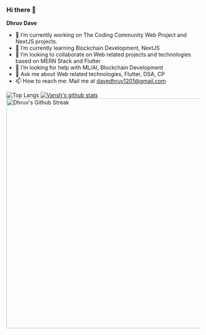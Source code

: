 ### Hi there 👋

**Dhruv Dave**

- 🔭 I’m currently working on The Coding Community Web Project and NextJS projects.
- 🌱 I’m currently learning Blockchain Development, NextJS
- 👯 I’m looking to collaborate on Web related projects and technologies based on MERN Stack and Flutter
- 🤔 I’m looking for help with ML/AI, Blockchain Development
- 💬 Ask me about Web related technologies, Flutter, DSA, CP
- 📫 How to reach me: Mail me at davedhruv1201@gmail.com


![Top Langs](https://github-readme-stats.vercel.app/api/top-langs/?username=DhruvDave12&theme=nightowl&layout=compact&hide=html)
[![Vansh's github stats](https://github-readme-stats.vercel.app/api?username=DhruvDave12&theme=nightowl)](https://github.com/DhruvDave12/github-readme-stats)
<img align="center" src="https://github-readme-streak-stats.herokuapp.com/?user=DhruvDave12&theme=nightowl&hide_border=true" alt="Dhruv's Github Streak" width="600"/>
